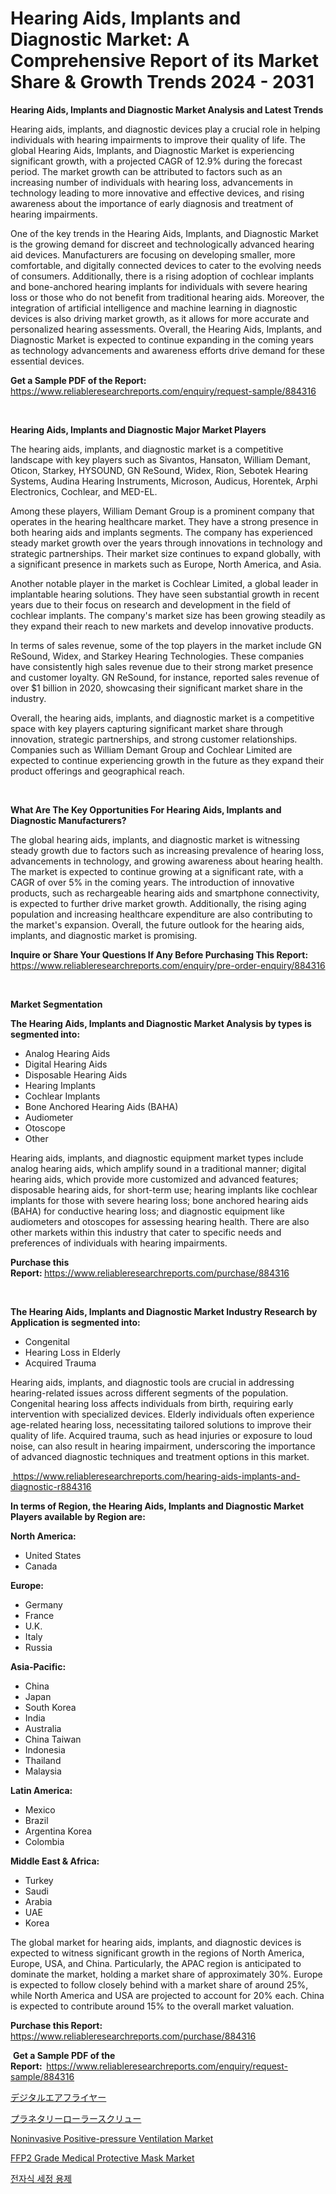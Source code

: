 <p><h1>Hearing Aids, Implants and Diagnostic Market: A Comprehensive Report of its Market Share & Growth Trends 2024 - 2031</h1></p><p><strong>Hearing Aids, Implants and Diagnostic Market Analysis and Latest Trends</strong></p>
<p><p>Hearing aids, implants, and diagnostic devices play a crucial role in helping individuals with hearing impairments to improve their quality of life. The global Hearing Aids, Implants, and Diagnostic Market is experiencing significant growth, with a projected CAGR of 12.9% during the forecast period. The market growth can be attributed to factors such as an increasing number of individuals with hearing loss, advancements in technology leading to more innovative and effective devices, and rising awareness about the importance of early diagnosis and treatment of hearing impairments.</p><p>One of the key trends in the Hearing Aids, Implants, and Diagnostic Market is the growing demand for discreet and technologically advanced hearing aid devices. Manufacturers are focusing on developing smaller, more comfortable, and digitally connected devices to cater to the evolving needs of consumers. Additionally, there is a rising adoption of cochlear implants and bone-anchored hearing implants for individuals with severe hearing loss or those who do not benefit from traditional hearing aids. Moreover, the integration of artificial intelligence and machine learning in diagnostic devices is also driving market growth, as it allows for more accurate and personalized hearing assessments. Overall, the Hearing Aids, Implants, and Diagnostic Market is expected to continue expanding in the coming years as technology advancements and awareness efforts drive demand for these essential devices.</p></p>
<p><strong>Get a Sample PDF of the Report:&nbsp;</strong> <a href="https://www.reliableresearchreports.com/enquiry/request-sample/884316">https://www.reliableresearchreports.com/enquiry/request-sample/884316</a></p>
<p>&nbsp;</p>
<p><strong>Hearing Aids, Implants and Diagnostic Major Market Players</strong></p>
<p><p>The hearing aids, implants, and diagnostic market is a competitive landscape with key players such as Sivantos, Hansaton, William Demant, Oticon, Starkey, HYSOUND, GN ReSound, Widex, Rion, Sebotek Hearing Systems, Audina Hearing Instruments, Microson, Audicus, Horentek, Arphi Electronics, Cochlear, and MED-EL.</p><p>Among these players, William Demant Group is a prominent company that operates in the hearing healthcare market. They have a strong presence in both hearing aids and implants segments. The company has experienced steady market growth over the years through innovations in technology and strategic partnerships. Their market size continues to expand globally, with a significant presence in markets such as Europe, North America, and Asia.</p><p>Another notable player in the market is Cochlear Limited, a global leader in implantable hearing solutions. They have seen substantial growth in recent years due to their focus on research and development in the field of cochlear implants. The company's market size has been growing steadily as they expand their reach to new markets and develop innovative products.</p><p>In terms of sales revenue, some of the top players in the market include GN ReSound, Widex, and Starkey Hearing Technologies. These companies have consistently high sales revenue due to their strong market presence and customer loyalty. GN ReSound, for instance, reported sales revenue of over $1 billion in 2020, showcasing their significant market share in the industry.</p><p>Overall, the hearing aids, implants, and diagnostic market is a competitive space with key players capturing significant market share through innovation, strategic partnerships, and strong customer relationships. Companies such as William Demant Group and Cochlear Limited are expected to continue experiencing growth in the future as they expand their product offerings and geographical reach.</p></p>
<p>&nbsp;</p>
<p><strong>What Are The Key Opportunities For Hearing Aids, Implants and Diagnostic Manufacturers?</strong></p>
<p><p>The global hearing aids, implants, and diagnostic market is witnessing steady growth due to factors such as increasing prevalence of hearing loss, advancements in technology, and growing awareness about hearing health. The market is expected to continue growing at a significant rate, with a CAGR of over 5% in the coming years. The introduction of innovative products, such as rechargeable hearing aids and smartphone connectivity, is expected to further drive market growth. Additionally, the rising aging population and increasing healthcare expenditure are also contributing to the market's expansion. Overall, the future outlook for the hearing aids, implants, and diagnostic market is promising.</p></p>
<p><strong>Inquire or Share Your Questions If Any Before Purchasing This Report:</strong> <a href="https://www.reliableresearchreports.com/enquiry/pre-order-enquiry/884316">https://www.reliableresearchreports.com/enquiry/pre-order-enquiry/884316</a></p>
<p>&nbsp;</p>
<p><strong>Market Segmentation</strong></p>
<p><strong>The Hearing Aids, Implants and Diagnostic Market Analysis by types is segmented into:</strong></p>
<p><ul><li>Analog Hearing Aids</li><li>Digital Hearing Aids</li><li>Disposable Hearing Aids</li><li>Hearing Implants</li><li>Cochlear Implants</li><li>Bone Anchored Hearing Aids (BAHA)</li><li>Audiometer</li><li>Otoscope</li><li>Other</li></ul></p>
<p><p>Hearing aids, implants, and diagnostic equipment market types include analog hearing aids, which amplify sound in a traditional manner; digital hearing aids, which provide more customized and advanced features; disposable hearing aids, for short-term use; hearing implants like cochlear implants for those with severe hearing loss; bone anchored hearing aids (BAHA) for conductive hearing loss; and diagnostic equipment like audiometers and otoscopes for assessing hearing health. There are also other markets within this industry that cater to specific needs and preferences of individuals with hearing impairments.</p></p>
<p><strong>Purchase this Report:&nbsp;</strong><a href="https://www.reliableresearchreports.com/purchase/884316">https://www.reliableresearchreports.com/purchase/884316</a></p>
<p>&nbsp;</p>
<p><strong>The Hearing Aids, Implants and Diagnostic Market Industry Research by Application is segmented into:</strong></p>
<p><ul><li>Congenital</li><li>Hearing Loss in Elderly</li><li>Acquired Trauma</li></ul></p>
<p><p>Hearing aids, implants, and diagnostic tools are crucial in addressing hearing-related issues across different segments of the population. Congenital hearing loss affects individuals from birth, requiring early intervention with specialized devices. Elderly individuals often experience age-related hearing loss, necessitating tailored solutions to improve their quality of life. Acquired trauma, such as head injuries or exposure to loud noise, can also result in hearing impairment, underscoring the importance of advanced diagnostic techniques and treatment options in this market.</p></p>
<p><a href="https://www.reliableresearchreports.com/hearing-aids-implants-and-diagnostic-r884316">&nbsp;https://www.reliableresearchreports.com/hearing-aids-implants-and-diagnostic-r884316</a></p>
<p><strong>In terms of Region, the Hearing Aids, Implants and Diagnostic Market Players available by Region are:</strong></p>
<p>
    <p> <strong> North America: </strong>
        <ul>
            <li>United States</li>
            <li>Canada</li>
        </ul>
        </p> 
    <p> <strong> Europe: </strong>
        <ul>
            <li>Germany</li>
            <li>France</li>
            <li>U.K.</li>
            <li>Italy</li>
            <li>Russia</li>
        </ul>
        </p> 
    <p> <strong> Asia-Pacific: </strong>
        <ul>
            <li>China</li>
            <li>Japan</li>
            <li>South Korea</li>
            <li>India</li>
            <li>Australia</li>
            <li>China Taiwan</li>
            <li>Indonesia</li>
            <li>Thailand</li>
            <li>Malaysia</li>
        </ul>
        </p> 
    <p> <strong> Latin America: </strong>
        <ul>
            <li>Mexico</li>
            <li>Brazil</li>
            <li>Argentina Korea</li>
            <li>Colombia</li>
        </ul>
        </p> 
    <p> <strong> Middle East & Africa: </strong>
        <ul>
            <li>Turkey</li>
            <li>Saudi</li>
            <li>Arabia</li>
            <li>UAE</li>
            <li>Korea</li>
        </ul>
    </p>
    </p>
<p><p>The global market for hearing aids, implants, and diagnostic devices is expected to witness significant growth in the regions of North America, Europe, USA, and China. Particularly, the APAC region is anticipated to dominate the market, holding a market share of approximately 30%. Europe is expected to follow closely behind with a market share of around 25%, while North America and USA are projected to account for 20% each. China is expected to contribute around 15% to the overall market valuation.</p></p>
<p><strong>Purchase this Report: </strong><a href="https://www.reliableresearchreports.com/purchase/884316">https://www.reliableresearchreports.com/purchase/884316</a></p>
<p>&nbsp;<strong>Get a Sample PDF of the Report:&nbsp;&nbsp;</strong><a href="https://www.reliableresearchreports.com/enquiry/request-sample/884316">https://www.reliableresearchreports.com/enquiry/request-sample/884316</a></p>
<p><strong></strong></p>
<p><p><a href="https://medium.com/@josephmiller1959/%E3%83%87%E3%82%B8%E3%82%BF%E3%83%AB%E3%82%A8%E3%82%A2%E3%83%95%E3%83%A9%E3%82%A4%E3%83%A4%E3%83%BC%E3%81%AE%E5%B8%82%E5%A0%B4%E8%A6%8F%E6%A8%A1-cagr-%E3%83%88%E3%83%AC%E3%83%B3%E3%83%892024-2030-be72e788ae5e">デジタルエアフライヤー</a></p><p><a href="https://medium.com/@hugofirst21/%E6%83%91%E6%98%9F%E3%83%AD%E3%83%BC%E3%83%A9%E3%83%BC%E3%82%B9%E3%82%AF%E3%83%AA%E3%83%A5%E3%83%BC%E5%B8%82%E5%A0%B4%E8%AA%BF%E6%9F%BB%E3%83%AC%E3%83%9D%E3%83%BC%E3%83%88-%E3%81%9D%E3%81%AE%E6%AD%B4%E5%8F%B2%E3%81%A8%E5%B0%86%E6%9D%A5%E4%BA%88%E6%B8%AC2024%E5%B9%B4%E3%81%8B%E3%82%892031%E5%B9%B4%E3%81%BE%E3%81%A7-ea6dbb7c6db3">プラネタリーローラースクリュー</a></p><p><a href="https://github.com/kufem1/Market-Research-Report-List-2/blob/main/noninvasive-positive-pressure-ventilation-market.md">Noninvasive Positive-pressure Ventilation Market</a></p><p><a href="https://github.com/kosella/Market-Research-Report-List-3/blob/main/ffp2-grade-medical-protective-mask-market.md">FFP2 Grade Medical Protective Mask Market</a></p><p><a href="https://medium.com/@heatherelasquez5675/%EC%A0%84%EC%9E%90-%EC%B2%AD%EC%86%8C%EC%9A%A9-%EC%86%94%EB%B2%A4%ED%8A%B8-%EC%8B%9C%EC%9E%A5-%EB%8F%99%ED%96%A5-%EB%B0%8F-%EC%8B%9C%EC%9E%A5-%EB%B6%84%EC%84%9D%EC%9D%80-2024-2031%EB%85%84%EA%B9%8C%EC%A7%80-%EC%98%88%EC%B8%A1%EB%90%A9%EB%8B%88%EB%8B%A4-6d0fc1274b69">전자식 세정 용제</a></p></p>